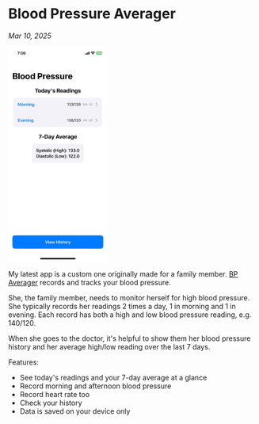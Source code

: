 # Blood Pressure Averager

_Mar 10, 2025_

<img src="images/portfolio/bp-averager.png" alt="bp_averager_main_image" width="200"/>

My latest app is a custom one originally made for a family member. [BP Averager](https://apps.apple.com/app/blood-pressure-averager/id6739744580) records and tracks your blood pressure. 

She, the family member, needs to monitor herself for high blood pressure. She typically records her readings 2 times a day, 1 in morning and 1 in evening. Each record has both a high and low blood pressure reading, e.g. 140/120. 

When she goes to the doctor, it's helpful to show them her blood pressure history and her average high/low reading over the last 7 days.

Features:
- See today's readings and your 7-day average at a glance
- Record morning and afternoon blood pressure
- Record heart rate too
- Check your history
- Data is saved on your device only